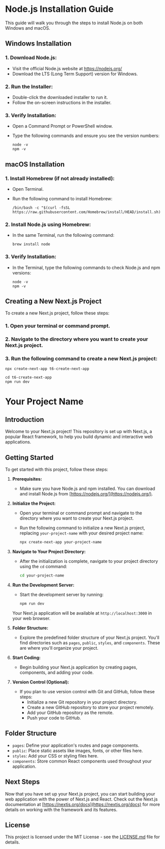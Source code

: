 # Node.js Installation Guide

This guide will walk you through the steps to install Node.js on both Windows and macOS.

## Windows Installation

### 1. Download Node.js:

   - Visit the official Node.js website at https://nodejs.org/
   - Download the LTS (Long Term Support) version for Windows.

### 2. Run the Installer:

   - Double-click the downloaded installer to run it.
   - Follow the on-screen instructions in the installer.

### 3. Verify Installation:

   - Open a Command Prompt or PowerShell window.
   - Type the following commands and ensure you see the version numbers:

     ```shell
     node -v
     npm -v
     ```

## macOS Installation

### 1. Install Homebrew (if not already installed):

   - Open Terminal.
   - Run the following command to install Homebrew:

     ```shell
     /bin/bash -c "$(curl -fsSL https://raw.githubusercontent.com/Homebrew/install/HEAD/install.sh)"
     ```

### 2. Install Node.js using Homebrew:

   - In the same Terminal, run the following command:

     ```shell
     brew install node
     ```

### 3. Verify Installation:

   - In the Terminal, type the following commands to check Node.js and npm versions:

     ```shell
     node -v
     npm -v
     ```

## Creating a New Next.js Project

To create a new Next.js project, follow these steps:

### 1. Open your terminal or command prompt.

### 2. Navigate to the directory where you want to create your Next.js project.

### 3. Run the following command to create a new Next.js project:

   ```shell
   npx create-next-app t6-create-next-app
   ```
   <!-- run project steps -->
   ```shell
   cd t6-create-next-app
   npm run dev
   ```
   <!-- run project steps -->
 


# Your Project Name

## Introduction

Welcome to your Next.js project! This repository is set up with Next.js, a popular React framework, to help you build dynamic and interactive web applications.

## Getting Started

To get started with this project, follow these steps:

1. **Prerequisites:**
   - Make sure you have Node.js and npm installed. You can download and install Node.js from [https://nodejs.org/](https://nodejs.org/).

2. **Initialize the Project:**
   - Open your terminal or command prompt and navigate to the directory where you want to create your Next.js project.
   - Run the following command to initialize a new Next.js project, replacing `your-project-name` with your desired project name:

     ```bash
     npx create-next-app your-project-name
     ```

3. **Navigate to Your Project Directory:**
   - After the initialization is complete, navigate to your project directory using the `cd` command:

     ```bash
     cd your-project-name
     ```

4. **Run the Development Server:**
   - Start the development server by running:

     ```bash
     npm run dev
     ```

   Your Next.js application will be available at `http://localhost:3000` in your web browser.

5. **Folder Structure:**
   - Explore the predefined folder structure of your Next.js project. You'll find directories such as `pages`, `public`, `styles`, and `components`. These are where you'll organize your project.

6. **Start Coding:**
   - Begin building your Next.js application by creating pages, components, and adding your code.

7. **Version Control (Optional):**
   - If you plan to use version control with Git and GitHub, follow these steps:
     - Initialize a new Git repository in your project directory.
     - Create a new GitHub repository to store your project remotely.
     - Add your GitHub repository as the remote.
     - Push your code to GitHub.

## Folder Structure

- `pages`: Define your application's routes and page components.
- `public`: Place static assets like images, fonts, or other files here.
- `styles`: Add your CSS or styling files here.
- `components`: Store common React components used throughout your application.

## Next Steps

Now that you have set up your Next.js project, you can start building your web application with the power of Next.js and React. Check out the Next.js documentation at [https://nextjs.org/docs](https://nextjs.org/docs) for more details on working with the framework and its features.

## License

This project is licensed under the MIT License - see the [LICENSE.md](LICENSE.md) file for details.
